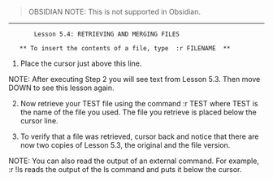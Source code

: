 > OBSIDIAN NOTE: This is not supported in Obsidian.

---

		   Lesson 5.4: RETRIEVING AND MERGING FILES

       ** To insert the contents of a file, type  :r FILENAME  **

  1. Place the cursor just above this line.

NOTE:  After executing Step 2 you will see text from Lesson 5.3.  Then move DOWN to see this lesson again.

  2. Now retrieve your TEST file using the command   :r TEST   where TEST is the name of the file you used. The file you retrieve is placed below the cursor line.

  3. To verify that a file was retrieved, cursor back and notice that there are now two copies of Lesson 5.3, the original and the file version.

NOTE:  You can also read the output of an external command.  For example, :r !ls  reads the output of the ls command and puts it below the cursor.